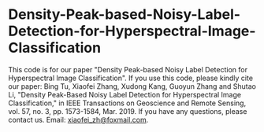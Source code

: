 # Density-Peak-based-Noisy-Label-Detection-for-Hyperspectral-Image-Classification
This code is for our paper "Density Peak-based Noisy Label Detection for Hyperspectral Image Classification".    If you use this code, please kindly cite our paper:  Bing Tu, Xiaofei Zhang, Xudong Kang, Guoyun Zhang and Shutao Li, "Density Peak-Based Noisy Label Detection for Hyperspectral Image Classification," in IEEE Transactions on Geoscience and Remote Sensing, vol. 57, no. 3, pp. 1573-1584, Mar. 2019.  If you have any questions, please contact us.  Email:  xiaofei_zh@foxmail.com.
